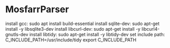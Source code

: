 # MosfarrParser
install gcc: sudo apt install build-essential
install sqlite-dev: sudo apt-get install -y libsqlite3-dev
install libcurl-dev: sudo apt-get install -y libcurl4-gnutls-dev
install libtidy: sudo apt-get install -y libtidy-dev
set include path: C_INCLUDE_PATH=/usr/include/tidy
export C_INCLUDE_PATH 
